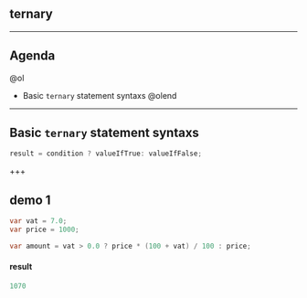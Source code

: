 ## ternary 

---

## Agenda

@ol
* Basic `ternary` statement syntaxs
@olend

---

## Basic `ternary` statement syntaxs

```csharp
result = condition ? valueIfTrue: valueIfFalse;
```

+++

## demo 1

```csharp
var vat = 7.0;
var price = 1000;

var amount = vat > 0.0 ? price * (100 + vat) / 100 : price;
```

#### result

```csharp
1070
```
